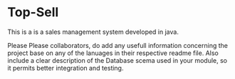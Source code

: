 # Top-Sell

This is a is a sales management system developed in java. 

Please Please collaborators, do add any usefull information concerning the project base on any of the lanuages in their respective readme file.
Also include a clear description of the Database scema used in your module, so it permits better integration and testing.
